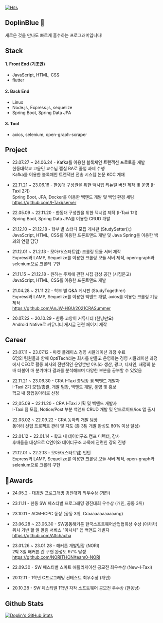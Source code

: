 [![Hits](https://hits.seeyoufarm.com/api/count/incr/badge.svg?url=https%3A%2F%2Fgithub.com%2FYuSoeun%2Fhit-counter&count_bg=%233D61C8&title_bg=%23555555&icon=&icon_color=%23E7E7E7&title=hits&edge_flat=false)](https://hits.seeyoufarm.com)

## DoplinBlue 👋
새로운 것을 만나도 빠르게 흡수하는 프로그래머입니다!
  

## Stack
#### 1. Front End (기초만)
- JavaScript, HTML, CSS
- flutter

#### 2. Back End
- Linux
- Node.js, Express.js, sequelize
- Spring Boot, Spring Data JPA

#### 3. Tool
- axios, selenium, open-graph-scraper
  
  
## Project
- 23.07.27 ~ 24.06.24 - Kafka를 이용한 블록체인 트랜잭션 프로토콜 개발  
한동대학교 고윤민 교수님 랩실 RA로 졸업 과제 수행  
Kafka를 이용한 블록체인 트랜잭션 전송 시스템 논문 KCC 게재  
 
- 22.11.21 ~ 23.06.16 - 한동대 구성원을 위한 택시앱 리뉴얼 버전 제작 및 운영 (I-Taxi 2기)  
Spring Boot, JPA, Docker를 이용한 백앤드 개발 및 백업 환경 세팅  
https://github.com/I-Taxi/server  

- 22.05.09 ~ 22.11.20 - 한동대 구성원을 위한 택시앱 제작 (I-Taxi 1기)  
Spring Boot, Spring Data JPA를 이용한 CRUD 개발  

- 21.12.10 ~ 21.12.18 - 학부 별 스터디 모집 게시판 (StudySetter();)  
JavaScript, HTML, CSS를 이용한 프론트앤드 개발 및 Java Spring을 이용한 백과의 연결 담당  

- 21.12.01 ~ 21.2.13 - 모아카(스타트업) 크롤링 모듈 서버 제작  
Express와 LAMP, Sequelize를 이용한 크롤링 모듈 서버 제작, open-graph와 selenium으로 크롤러 구현

- 21.11.15 ~ 21.12.18 - 원하는 주제에 관한 시집 감상 공간 (시집문고)  
JavaScript, HTML, CSS를 이용한 프론트앤드 개발

- 21.04.28 ~ 21.11.22 - 학부 별 Q&A 게시판 (StudyTogethrer)  
Express와 LAMP, Sequelize를 이용한 백앤드 개발, axios를 이용한 크롤링 기능 제작  
https://github.com/AnJW-HGU/2021CRASummer

- 20.07.22 ~ 20.10.29 - 한동 고양이 커뮤니티 (한냥만요)  
Android Native로 커뮤니티 게시글 관련 페이지 제작
  

## Career

- 23.07.11 ~ 23.07.12 - 마켓 플레이스 경영 시뮬레이션 과정 수료  
6명의 팀원들과 함께 OptiTech라는 회사를 만들고 운영하는 경영 시뮬레이션 과정에서 CEO로 활동 회사의 전반적인 운영뿐만 아니라 생산, 광고, 디자인, 재정의 분배 더불어 매 분기마다 결과를 분석해보며 다양한 부분을 공부할 수 있었음

- 22.11.21 ~ 23.06.30 - CRA I-Taxi 총팀장 겸 백앤드 개발자  
I-Taxi 2기 모집/총괄, 개발 팀장, 백앤드 개발, 운영 및 홍보  
학교 내 창업동아리로 선정

- 22,05.09 ~ 22.11.20 - CRA I-Taxi 기획 및 백앤드 개발자  
I-Taxi 팀 모집, Notice/Post 부분 백앤드 CRUD 개발 및 안드로이드/ios 앱 출시  

- 22.03.02 ~ 22.09.22 - CRA 동아리 개발 팀장  
동아리 신입 프로젝트 관리 및 지도 (총 3팀 개발 완성도 80% 이상 달성)

- 22.01.12 ~ 22.01.14 - 학교 내 데이터구조 캠프 디렉터, 강사  
후배들을 대상으로 C언어와 데이터구조 과목에 관련한 강의 진행

- 21.12.01 ~ 22.2.13 - 모아카(스타트업) 인턴  
Express와 LAMP, Sequelize를 이용한 크롤링 모듈 서버 제작, open-graph와 selenium으로 크롤러 구현
  
## Awards
- 24.05.2 - 대경권 프로그래밍 경진대회 최우수상 (개인)  

- 23.11.11 - 한동 SW 페스티벌 프로그래밍 경진대회 우수상 (개인, 공동 3위)  
    
- 23.10.11 - ACM-ICPC 동상 (공동 3위, Craaaaaaaaaaaang)  
  
- 23.06.28 ~ 23.06.30 - SW공동해커톤 한국소프트웨어산업협회상 수상 (아차차)  
  위치 기반 할 일 알림 서비스 "아차차" 앱 백앤드 개발자  
  https://github.com/Attchacha    

- 23.01.26 ~ 23.01.28 - 해커톤 개발팀장 (NORI)  
  2박 3일 해커톤 간 구현 완성도 97% 달성  
  https://github.com/NORITHON/team0-NORI  

- 22.09.30 - SW 페스티벌 스마트 애플리케이션 공모전 최우수상 (New-I-Taxi)  

- 20.12.11 - 1학년 C프로그래밍 컨테스트 최우수상 (개인)   
  
- 20.10.28 - SW 페스티벌 1학년 자작 소프트웨어 공모전 우수상 (한동냥)  
    

## Github Stats

[![Doplin's GitHub Stats](https://github-readme-stats.vercel.app/api?username=YuSoeun&count_private=true&show_icons=true)](https://github.com/anuraghazra/github-readme-stats)
